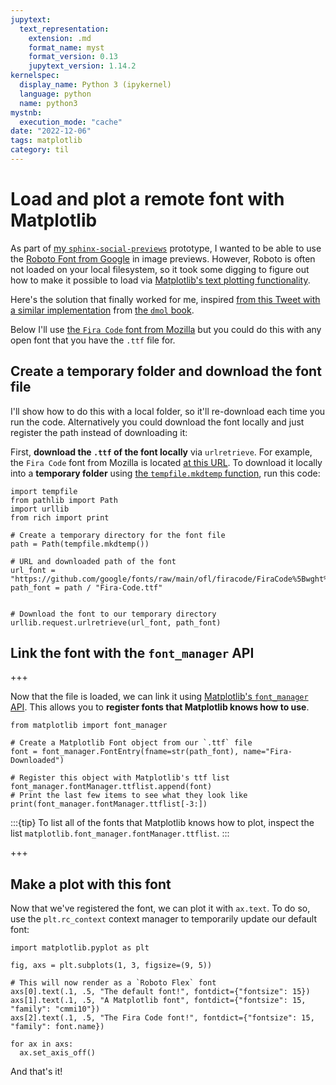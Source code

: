 ```yaml
---
jupytext:
  text_representation:
    extension: .md
    format_name: myst
    format_version: 0.13
    jupytext_version: 1.14.2
kernelspec:
  display_name: Python 3 (ipykernel)
  language: python
  name: python3
mystnb:
  execution_mode: "cache"
date: "2022-12-06"
tags: matplotlib
category: til
---
```


# Load and plot a remote font with Matplotlib

As part of [my `sphinx-social-previews`](https://github.com/choldgraf/sphinx-social-previews) prototype, I wanted to be able to use the [Roboto Font from Google](https://fonts.google.com/specimen/Roboto) in image previews.
However, Roboto is often not loaded on your local filesystem, so it took some digging to figure out how to make it possible to load via [Matplotlib's text plotting functionality](https://matplotlib.org/stable/api/_as_gen/matplotlib.pyplot.text.html).

Here's the solution that finally worked for me, inspired [from this Tweet with a similar implementation](https://matplotlib.org/stable/api/_as_gen/matplotlib.pyplot.text.html) from [the `dmol` book](https://github.com/whitead/dmol-book/blob/master/package/dmol/__init__.py).

Below I'll use [the `Fira Code` font from Mozilla](http://mozilla.github.io/Fira/) but you could do this with any open font that you have the `.ttf` file for.

## Create a temporary folder and download the font file

I'll show how to do this with a local folder, so it'll re-download each time you run the code.
Alternatively you could download the font locally and just register the path instead of downloading it:

First, **download the `.ttf` of the font locally** via `urlretrieve`.
For example, the `Fira Code` font from Mozilla is located [at this URL](https://github.com/google/fonts/raw/main/ofl/firacode/FiraCode%5Bwght%5D.ttf).
To download it locally into a **temporary folder** using [the `tempfile.mkdtemp` function](https://docs.python.org/3/library/tempfile.html#tempfile.mkdtemp), run this code:

```{code-cell} ipython3
import tempfile
from pathlib import Path
import urllib
from rich import print

# Create a temporary directory for the font file
path = Path(tempfile.mkdtemp())

# URL and downloaded path of the font
url_font = "https://github.com/google/fonts/raw/main/ofl/firacode/FiraCode%5Bwght%5D.ttf"
path_font = path / "Fira-Code.ttf"


# Download the font to our temporary directory
urllib.request.urlretrieve(url_font, path_font)
```

## Link the font with the `font_manager` API

+++

Now that the file is loaded, we can link it using [Matplotlib's `font_manager` API](https://matplotlib.org/stable/api/font_manager_api.html).
This allows you to **register fonts that Matplotlib knows how to use**.

```{code-cell} ipython3
from matplotlib import font_manager

# Create a Matplotlib Font object from our `.ttf` file
font = font_manager.FontEntry(fname=str(path_font), name="Fira-Downloaded")

# Register this object with Matplotlib's ttf list
font_manager.fontManager.ttflist.append(font)
# Print the last few items to see what they look like
print(font_manager.fontManager.ttflist[-3:])
```

:::{tip}
To list all of the fonts that Matplotlib knows how to plot, inspect the list `matplotlib.font_manager.fontManager.ttflist`.
:::

+++

## Make a plot with this font

Now that we've registered the font, we can plot it with `ax.text`.
To do so, use the `plt.rc_context` context manager to temporarily update our default font:

```{code-cell} ipython3
import matplotlib.pyplot as plt

fig, axs = plt.subplots(1, 3, figsize=(9, 5))

# This will now render as a `Roboto Flex` font
axs[0].text(.1, .5, "The default font!", fontdict={"fontsize": 15})
axs[1].text(.1, .5, "A Matplotlib font", fontdict={"fontsize": 15, "family": "cmmi10"})
axs[2].text(.1, .5, "The Fira Code font!", fontdict={"fontsize": 15, "family": font.name})

for ax in axs:
  ax.set_axis_off()
```

And that's it!
